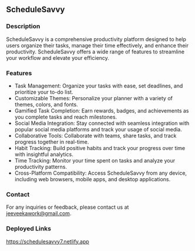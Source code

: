 ## ScheduleSavvy

### Description

ScheduleSavvy is a comprehensive productivity platform designed to help users organize their tasks, manage their time effectively, and enhance their productivity. ScheduleSavvy offers a wide range of features to streamline your workflow and elevate your efficiency.

### Features

- Task Management: Organize your tasks with ease, set deadlines, and prioritize your to-do list.
- Customizable Themes: Personalize your planner with a variety of themes, colors, and fonts.
- Gamified Task Completion: Earn rewards, badges, and achievements as you complete tasks and reach milestones.
- Social Media Integration: Stay connected with seamless integration with popular social media platforms and track your usage of social media.
- Collaborative Tools: Collaborate with teams, share tasks, and track progress together in real-time.
- Habit Tracking: Build positive habits and track your progress over time with insightful analytics.
- Time Tracking: Monitor your time spent on tasks and analyze your productivity patterns.
- Cross-Platform Compatibility: Access ScheduleSavvy from any device, including web browsers, mobile apps, and desktop applications.

### Contact

For any inquiries or feedback, please contact us at jeeveekawork@gmail.com.

### Deployed Links

https://schedulesavvy7.netlify.app